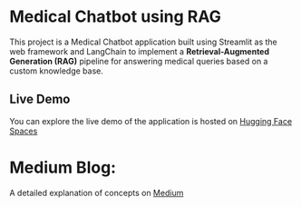 # Medical Chatbot using RAG
This project is a Medical Chatbot application built using Streamlit as the web framework and LangChain to implement a **Retrieval-Augmented Generation (RAG)** pipeline for answering medical queries based on a custom knowledge base.

## Live Demo
You can explore the live demo of the application is hosted on [Hugging Face Spaces](https://huggingface.co/spaces/Veda0718/Medical_ChatBot)

# Medium Blog:
A detailed explanation of concepts on [Medium](https://medium.com/@sahaja2001vsj/creating-your-own-medical-chatbot-a-step-by-step-guide-6c42e713e904)

